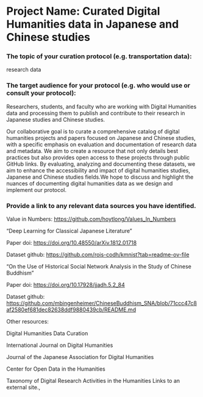 # Project Name: Curated Digital Humanities data in Japanese and Chinese studies

### The topic of your curation protocol (e.g. transportation data): 

research data

### The target audience for your protocol (e.g. who would use or consult your protocol):

Researchers, students, and faculty who are working with Digital Humanities data and processing them to publish and contribute to their research in Japanese studies and Chinese studies.

Our collaborative goal is to curate a comprehensive catalog of digital humanities projects and papers focused on Japanese and Chinese studies, with a specific emphasis on evaluation and documentation of research data and metadata. We aim to create a resource that not only details best practices but also provides open access to these projects through public GitHub links. By evaluating, analyzing and documenting these datasets, we aim to enhance the accessibility and impact of digital humanities studies, Japanese and Chinese studies fields.We hope to discuss and highlight the nuances of documenting digital humanities data as we design and implement our protocol. 

### Provide a link to any relevant data sources you have identified.

Value in Numbers: https://github.com/hoytlong/Values_In_Numbers 

“Deep Learning for Classical Japanese Literature”

Paper doi: https://doi.org/10.48550/arXiv.1812.01718 

Dataset github: https://github.com/rois-codh/kmnist?tab=readme-ov-file 

“On the Use of Historical Social Network Analysis in the Study of Chinese Buddhism”

Paper doi: https://doi.org/10.17928/jjadh.5.2_84

Dataset github: https://github.com/mbingenheimer/ChineseBuddhism_SNA/blob/71ccc47c8af2580ef681dec82638ddf9880439cb/README.md 

Other resources: 

Digital Humanities Data Curation

International Journal on Digital Humanities 

Journal of the Japanese Association for Digital Humanities

Center for Open Data in the Humanities 

Taxonomy of Digital Research Activities in the Humanities Links to an external site., 
